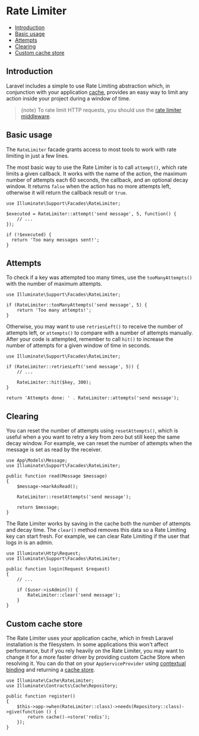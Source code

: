 # Rate Limiter

- [Introduction](#introduction)
- [Basic usage](#basic-usage)
- [Attempts](#attempts)
- [Clearing](#clearing)
- [Custom cache store](#custom-cache-store)

<a name="introduction"></a>
## Introduction

Laravel includes a simple to use Rate Limiting abstraction which, in conjunction with your application [cache](cache), provides an easy way to limit any action inside your project during a window of time.

> {note} To rate limit HTTP requests, you should use the [rate limiter middleware](routing#rate-limiting).

<a name="basic-usage"></a>
## Basic usage

The `RateLimiter` facade grants access to most tools to work with rate limiting in just a few lines.

The most basic way to use the Rate Limiter is to call `attempt()`, which rate limits a given callback. It works with the name of the action, the maximum number of attempts each 60 seconds, the callback, and an optional decay window. It returns `false` when the action has no more attempts left, otherwise it will return the callback result or `true`.

    use Illuminate\Support\Facades\RateLimiter;
    
    $executed = RateLimiter::attempt('send message', 5, function() {
        // ...
    });
    
    if (!$executed) {
      return 'Too many messages sent!';
    }

<a name="attempts"></a>
## Attempts

To check if a key was attempted too many times, use the `tooManyAttempts()` with the number of maximum attempts.

    use Illuminate\Support\Facades\RateLimiter;
    
    if (RateLimiter::tooManyAttempts('send message', 5) {
        return 'Too many attempts!';
    }

Otherwise, you may want to use `retriesLeft()` to receive the number of attempts left, or `attempts()` to compare with a number of attempts manually. After your code is attempted, remember to call `hit()` to increase the number of attempts for a given window of time in seconds.


    use Illuminate\Support\Facades\RateLimiter;
    
    if (RateLimiter::retriesLeft('send message', 5)) {
        // ...
        
        RateLimiter::hit($key, 300);
    }
    
    return 'Attempts done: ' . RateLimiter::attempts('send message');

<a name="clearing"></a>
## Clearing

You can reset the number of attempts using `resetAttempts()`, which is useful when a you want to retry a key from zero but still keep the same  decay window. For example, we can reset the number of attempts when the message is set as read by the receiver.


    use App\Models\Message;
    use Illuminate\Support\Facades\RateLimiter;
    
    public function read(Message $message)
    {
        $message->markAsRead();
        
        RateLimiter::resetAttempts('send message');
        
        return $message;
    }

The Rate Limiter works by saving in the cache both the number of attempts and decay time. The `clear()` method removes this data so a Rate Limiting key can start fresh. For example, we can clear Rate Limiting if the user that logs in is an admin.

    use Illuminate\Http\Request;
    use Illuminate\Support\Facades\RateLimiter;
    
    public function login(Request $request)
    {
        // ...
        
        if ($user->isAdmin()) {
            RateLimiter::clear('send message');
        }
    }

<a name="custom-cache-store"></a>
## Custom cache store

The Rate Limiter uses your application cache, which in fresh Laravel installation is the filesystem. In some applications this won't affect performance, but if you rely heavily on the Rate Limiter, you may want to change it for a more faster driver by providing custom Cache Store when resolving it. You can do that on your `AppServiceProvider` using [contextual binding](container#contextual-binding) and returning a [cache store](cache#accessing-multiple-cache-stores).

    use Illuminate\Cache\RateLimiter;
    use Illuminate\Contracts\Cache\Repository;
    
    public function register()
    {
        $this->app->when(RateLimiter::class)->needs(Repository::class)->give(function () {
            return cache()->store('redis');
        });
    }
